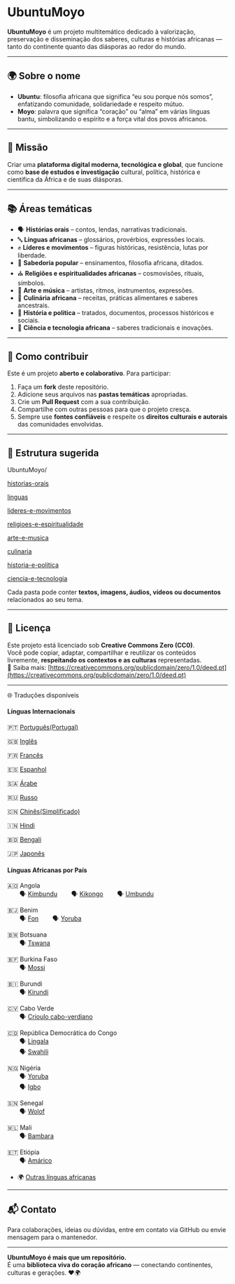 #  UbuntuMoyo

**UbuntuMoyo** é um projeto multitemático dedicado à valorização, preservação e disseminação dos saberes, culturas e histórias africanas — tanto do continente quanto das diásporas ao redor do mundo.

---

## 🌍 Sobre o nome

- **Ubuntu**: filosofia africana que significa “eu sou porque nós somos”, enfatizando comunidade, solidariedade e respeito mútuo.
- **Moyo**: palavra que significa “coração” ou “alma” em várias línguas bantu, simbolizando o espírito e a força vital dos povos africanos.

---

## 🎯 Missão

Criar uma **plataforma digital moderna, tecnológica e global**, que funcione como **base de estudos e investigação** cultural, política, histórica e científica da África e de suas diásporas.

---

## 📚 Áreas temáticas

- 🗣️ **Histórias orais** – contos, lendas, narrativas tradicionais.
- 🔤 **Línguas africanas** – glossários, provérbios, expressões locais.
- ✊ **Líderes e movimentos** – figuras históricas, resistência, lutas por liberdade.
- 🧠 **Sabedoria popular** – ensinamentos, filosofia africana, ditados.
- ⛪ **Religiões e espiritualidades africanas** – cosmovisões, rituais, símbolos.
- 🎨 **Arte e música** – artistas, ritmos, instrumentos, expressões.
- 🍲 **Culinária africana** – receitas, práticas alimentares e saberes ancestrais.
- 📰 **História e política** – tratados, documentos, processos históricos e sociais.
- 🧪 **Ciência e tecnologia africana** – saberes tradicionais e inovações.

---

## 🤝 Como contribuir

Este é um projeto **aberto e colaborativo**. Para participar:

1. Faça um **fork** deste repositório.
2. Adicione seus arquivos nas **pastas temáticas** apropriadas.
3. Crie um **Pull Request** com a sua contribuição.
4. Compartilhe com outras pessoas para que o projeto cresça.
5. Sempre use **fontes confiáveis** e respeite os **direitos culturais e autorais** das comunidades envolvidas.

---

## 📁 Estrutura sugerida

UbuntuMoyo/

[historias-orais](./README.ho.md)

[linguas](./README.lg.md)

[lideres-e-movimentos](./README.lm.md)

[religioes-e-espiritualidade](./README.re.md)

[arte-e-musica](./README.am.md)

[culinaria](./README.cn.md)

[historia-e-politica](./README.hp.md)

[ciencia-e-tecnologia](./README.ct.md)

Cada pasta pode conter **textos, imagens, áudios, vídeos ou documentos** relacionados ao seu tema.

---

## 📝 Licença

Este projeto está licenciado sob **Creative Commons Zero (CC0)**.  
Você pode copiar, adaptar, compartilhar e reutilizar os conteúdos livremente, **respeitando os contextos e as culturas** representadas.  
🔗 Saiba mais: [https://creativecommons.org/publicdomain/zero/1.0/deed.pt](https://creativecommons.org/publicdomain/zero/1.0/deed.pt)

---

🌐 Traduções disponíveis

#### Línguas Internacionais

🇵🇹 [Português(Portugal)](README.pt.md)

🇬🇧 [Inglês](README.in.md)

🇫🇷 [Francês](README.fr.md)

🇪🇸 [Espanhol](README.sp.md)

🇸🇦 [Árabe](README.ar.md)

🇷🇺 [Russo](README.ru.md)

🇨🇳 [Chinês(Simplificado)](README.zh.md) 

🇮🇳 [Hindi](README.in.md)

🇧🇩 [Bengali](README.bgl.md)

🇯🇵 [Japonês](README.jp.md) 

#### Línguas Africanas por País

🇦🇴 Angola  
  🗣️ [Kimbundu](README.ao.kmb.md)
  🗣️ [Kikongo](README.ao.kon.md)
  🗣️ [Umbundu](README.ao.umb.md)

🇧🇯 Benim  
  🗣️ [Fon](README.ben.fn.md)
  🗣️ [Yoruba](README.ben.yb.md)

🇧🇼 Botsuana  
  🗣️  [Tswana](README.bot.ts.md)

🇧🇫 Burkina Faso  
  🗣️ [Mossi](README.buk.mo.md)

🇧🇮 Burundi  
  🗣️ [Kirundi](README.bud.kir.md)

🇨🇻 Cabo Verde  
  🗣️ [Crioulo cabo-verdiano](README.cap.cri.md)
  
🇨🇩 República Democrática do Congo  
  🗣️ [Lingala](README.cd.ling.md)  
  🗣️ [Swahili](README.cd.swa.md) 

🇳🇬 Nigéria  
  🗣️ [Yoruba](README.ng.yor.md)  
  🗣️ [Igbo](README.ng.ibo.md)  

🇸🇳 Senegal  
  🗣️ [Wolof](README.sn.wol.md)

🇲🇱 Mali  
  🗣️ [Bambara](README.ml.bam.md) 

🇪🇹 Etiópia  
  🗣️ [Amárico](README.et.amh.md)

- 🌍 [Outras línguas africanas](README.af.md)
 
---

## 📬 Contato

Para colaborações, ideias ou dúvidas, entre em contato via GitHub ou envie mensagem para o mantenedor.

---

**UbuntuMoyo é mais que um repositório.**  
É uma **biblioteca viva do coração africano** — conectando continentes, culturas e gerações. ❤️🌍

